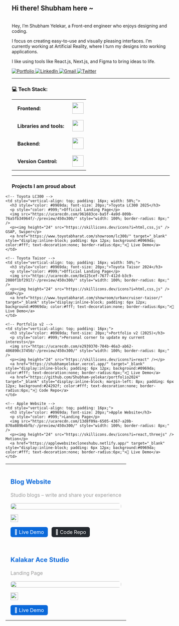 ## Hi there! Shubham here ~

<br>
Hey, I’m Shubham Yelekar, a Front-end engineer who enjoys designing and coding.

I focus on creating easy-to-use and visually pleasing interfaces. I’m currently working at Artificial Reality, where I turn my designs into working applications.

I like using tools like React.js, Next.js, and Figma to bring ideas to life.
<br>


<a href="https://shubhamyelekar.vercel.app/" target="_blank">
  <img src="https://img.shields.io/static/v1?label=Portfolio&message=Website&color=blue" alt="Portfolio" />
</a>
<a href="https://www.linkedin.com/in/shubhamyelekar/" target="_blank">
  <img src="https://img.shields.io/badge/-LinkedIn-blue?style=flat&logo=LinkedIn&logoColor=white" alt="LinkedIn" />
</a>
<a href="mailto:shubhamyelekar0@gmail.com?subject=From%20GitHub&body=Hi%2C%20there.%20Found%20you%20on%20GitHub!%20Let's%20talk%20about..." target="_blank">
  <img src="https://img.shields.io/badge/-Gmail-c14438?style=flat&logo=Gmail&logoColor=white" alt="Gmail" />
</a>
<a href="https://x.com/shubu_y" target="_blank">
  <img src="https://img.shields.io/static/v1?label=X&message=Twitter&color=blue" alt="Twitter" />
</a>

---

### 💻 Tech Stack:

<table>
    <tr>
        <td style="font-weight: bold; padding: 18px; vertical-align: center;">Frontend:</td>
        <td><img height="36" src="https://skillicons.dev/icons?i=html,css,js,ts,react,next,angular"/></td>
    </tr>
    <tr>
        <td style="font-weight: bold; padding: 18px; vertical-align: center; border: none;">Libraries and tools:</td>
        <td><img height="36" src="https://skillicons.dev/icons?i=tailwind,vite,figma,threejs,ps,ae,illustrator"/></td>
    </tr>
    <tr>
        <td style="font-weight: bold; padding: 18px; vertical-align: center; border: none;">Backend:</td>
        <td><img height="36" src="https://skillicons.dev/icons?i=appwrite,mongodb,supabase"/></td>
    </tr>
    <tr>
        <td style="font-weight: bold; padding: 18px; vertical-align: center; border: none;">Version Control:</td>
        <td><img height="36" src="https://skillicons.dev/icons?i=git,github,bitbucket"/></td>
    </tr>
</table>

---

### Projects I am proud about

<div style="margin: 0 -20px;">
<table style="width: 100%; table-layout: fixed;">
  <tr>

    <!-- Toyota LC300 -->
    <td style="vertical-align: top; padding: 16px; width: 50%;">
      <h3 style="color: #0969da; font-size: 20px;">Toyota LC300 2025</h3>
      <p style="color: #999;">Official Landing Page</p>
      <img src="https://ucarecdn.com/961683ce-ba5f-4a9d-809b-76a5fb34964f/-/preview/450x300/" style="width: 100%; border-radius: 8px;" />
      <p><img height="24" src="https://skillicons.dev/icons?i=html,css,js" /> GSAP, Swiper</p>
      <a href="https://www.toyotabharat.com/showroom/lc300/" target="_blank" style="display:inline-block; padding: 6px 12px; background:#0969da; color:#fff; text-decoration:none; border-radius:6px;">🔗 Live Demo</a>
    </td>

    <!-- Toyota Taisor -->
    <td style="vertical-align: top; padding: 16px; width: 50%;">
      <h3 style="color: #0969da; font-size: 20px;">Toyota Taisor 2024</h3>
      <p style="color: #999;">Official Landing Page</p>
      <img src="https://ucarecdn.com/8e125cef-7677-412d-b3c9-2080f1bf2917/-/preview/450x300/" style="width: 100%; border-radius: 8px;" />
      <p><img height="24" src="https://skillicons.dev/icons?i=html,css,js" /> GSAP</p>
      <a href="https://www.toyotabharat.com/showroom/urbancruiser-taisor/" target="_blank" style="display:inline-block; padding: 6px 12px; background:#0969da; color:#fff; text-decoration:none; border-radius:6px;">🔗 Live Demo</a>
    </td>
  </tr>

  <tr>
    <!-- Blog Website -->
    <td style="vertical-align: top; padding: 16px;">
      <h3 style="color: #0969da; font-size: 20px;">Blog Website</h3>
      <p style="color: #999;">Studio blogs – write and share your experience</p>
      <img src="https://ucarecdn.com/30a76e16-2989-4c7b-80f4-66b8aa5f2489/blogs.jpg" style="width: 100%; border-radius: 8px;" />
      <p><img height="24" src="https://skillicons.dev/icons?i=react,redux,appwrite" /></p>
      <a href="https://studio-blogs.netlify.app/" target="_blank" style="display:inline-block; padding: 6px 12px; background:#0969da; color:#fff; text-decoration:none; border-radius:6px;">🔗 Live Demo</a>
      <a href="https://github.com/Shubham-yelekar/blog-website" target="_blank" style="display:inline-block; margin-left: 8px; padding: 6px 12px; background:#24292f; color:#fff; text-decoration:none; border-radius:6px;">📁 Code Repo</a>
    </td>

    <!-- Portfolio v2 -->
    <td style="vertical-align: top; padding: 16px;">
      <h3 style="color: #0969da; font-size: 20px;">Portfolio v2 (2025)</h3>
      <p style="color: #999;">Personal corner to update my current interests</p>
      <img src="https://ucarecdn.com/e2939370-704b-46a3-ab62-406890c37450/-/preview/450x300/" style="width: 100%; border-radius: 8px;" />
      <p><img height="24" src="https://skillicons.dev/icons?i=react" /></p>
      <a href="https://shubhamyelekar.vercel.app/" target="_blank" style="display:inline-block; padding: 6px 12px; background:#0969da; color:#fff; text-decoration:none; border-radius:6px;">🔗 Live Demo</a>
      <a href="https://github.com/Shubham-yelekar/portfolio2024" target="_blank" style="display:inline-block; margin-left: 8px; padding: 6px 12px; background:#24292f; color:#fff; text-decoration:none; border-radius:6px;">📁 Code Repo</a>
    </td>
  </tr>

  <tr>
    <!-- Kalakar Ace Studio -->
    <td style="vertical-align: top; padding: 16px;">
      <h3 style="color: #0969da; font-size: 20px;">Kalakar Ace Studio</h3>
      <p style="color: #999;">Landing Page</p>
      <img src="https://ucarecdn.com/19783243-859c-4620-8a5a-e8beb29d805e/-/preview/450x300/" style="width: 100%; border-radius: 8px;" />
      <p><img height="24" src="https://skillicons.dev/icons?i=react" /></p>
      <a href="https://next-js-kalakar-india.vercel.app/" target="_blank" style="display:inline-block; padding: 6px 12px; background:#0969da; color:#fff; text-decoration:none; border-radius:6px;">🔗 Live Demo</a>
    </td>

    <!-- Apple Website -->
    <td style="vertical-align: top; padding: 16px;">
      <h3 style="color: #0969da; font-size: 20px;">Apple Website</h3>
      <p style="color: #999;">Landing Page</p>
      <img src="https://ucarecdn.com/13d8f09a-6505-4367-a20b-870a889b4bfb/-/preview/450x300/" style="width: 100%; border-radius: 8px;" />
      <p><img height="24" src="https://skillicons.dev/icons?i=react,threejs" /> Motion</p>
      <a href="https://applewebsitecloneshubu.netlify.app/" target="_blank" style="display:inline-block; padding: 6px 12px; background:#0969da; color:#fff; text-decoration:none; border-radius:6px;">🔗 Live Demo</a>
    </td>
  </tr>
</table>

</div>
